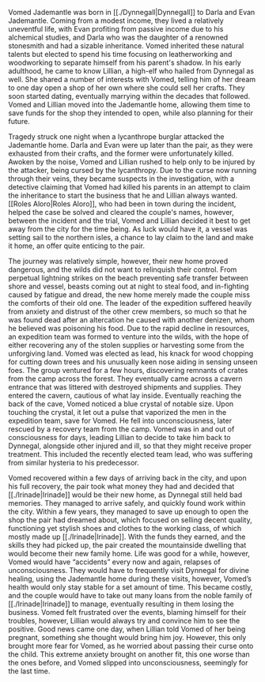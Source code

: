 Vomed Jademantle was born in [[./Dynnegall|Dynnegall]] to Darla and Evan Jademantle. Coming from a modest income, they lived a relatively uneventful life, with Evan profiting from passive income due to his alchemical studies, and Darla who was the daughter of a renowned stonesmith and had a sizable inheritance. Vomed inherited these natural talents but elected to spend his time focusing on leatherworking and woodworking to separate himself from his parent's shadow. In his early adulthood, he came to know Lillian, a high-elf who hailed from Dynnegal as well. She shared a number of interests with Vomed, telling him of her dream to one day open a shop of her own where she could sell her crafts. They soon started dating, eventually marrying within the decades that followed. Vomed and Lillian moved into the Jademantle home, allowing them time to save funds for the shop they intended to open, while also planning for their future.

Tragedy struck one night when a lycanthrope burglar attacked the Jademantle home. Darla and Evan were up later than the pair, as they were exhausted from their crafts, and the former were unfortunately killed. Awoken by the noise, Vomed and Lillian rushed to help only to be injured by the attacker, being cursed by the lycanthropy. Due to the curse now running through their veins, they became suspects in the investigation, with a detective claiming that Vomed had killed his parents in an attempt to claim the inheritance to start the business that he and Lillian always wanted. [[Roles Aloro|Roles Aloro]], who had been in town during the incident, helped the case be solved and cleared the couple's names, however, between the incident and the trial, Vomed and Lillian decided it best to get away from the city for the time being. As luck would have it, a vessel was setting sail to the northern isles, a chance to lay claim to the land and make it home, an offer quite enticing to the pair.

The journey was relatively simple, however, their new home proved dangerous, and the wilds did not want to relinquish their control. From perpetual lightning strikes on the beach preventing safe transfer between shore and vessel, beasts coming out at night to steal food, and in-fighting caused by fatigue and dread, the new home merely made the couple miss the comforts of their old one. The leader of the expedition suffered heavily from anxiety and distrust of the other crew members, so much so that he was found dead after an altercation he caused with another denizen, whom he believed was poisoning his food. Due to the rapid decline in resources, an expedition team was formed to venture into the wilds, with the hope of either recovering any of the stolen supplies or harvesting some from the unforgiving land. Vomed was elected as lead, his knack for wood chopping for cutting down trees and his unusually keen nose aiding in sensing unseen foes. The group ventured for a few hours, discovering remnants of crates from the camp across the forest. They eventually came across a cavern entrance that was littered with destroyed shipments and supplies. They entered the cavern, cautious of what lay inside. Eventually reaching the back of the cave, Vomed noticed a blue crystal of notable size. Upon touching the crystal, it let out a pulse that vaporized the men in the expedition team, save for Vomed. He fell into unconsciousness, later rescued by a recovery team from the camp. Vomed was in and out of consciousness for days, leading Lillian to decide to take him back to Dynnegal, alongside other injured and ill, so that they might receive proper treatment. This included the recently elected team lead, who was suffering from similar hysteria to his predecessor.

Vomed recovered within a few days of arriving back in the city, and upon his full recovery, the pair took what money they had and decided that [[./Irinade|Irinade]] would be their new home, as Dynnegal still held bad memories. They managed to arrive safely, and quickly found work within the city. Within a few years, they managed to save up enough to open the shop the pair had dreamed about, which focused on selling decent quality, functioning yet stylish shoes and clothes to the working class, of which mostly made up [[./Irinade|Irinade]]. With the funds they earned, and the skills they had picked up, the pair created the mountainside dwelling that would become their new family home. Life was good for a while, however, Vomed would have “accidents” every now and again, relapses of unconsciousness. They would have to frequently visit Dynnegal for divine healing, using the Jademantle home during these visits, however, Vomed’s health would only stay stable for a set amount of time. This became costly, and the couple would have to take out many loans from the noble family of [[./Irinade|Irinade]] to manage, eventually resulting in them losing the business. Vomed felt frustrated over the events, blaming himself for their troubles, however, Lillian would always try and convince him to see the positive. Good news came one day, when Lillian told Vomed of her being pregnant, something she thought would bring him joy. However, this only brought more fear for Vomed, as he worried about passing their curse onto the child. This extreme anxiety brought on another fit, this one worse than the ones before, and Vomed slipped into unconsciousness, seemingly for the last time.